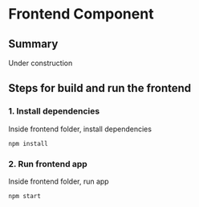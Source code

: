 # Frontend Component

## Summary

Under construction

## Steps for build and run the frontend


### 1. Install dependencies

Inside frontend folder, install dependencies

```
npm install
```

### 2. Run frontend app

Inside frontend folder, run app

```
npm start
```